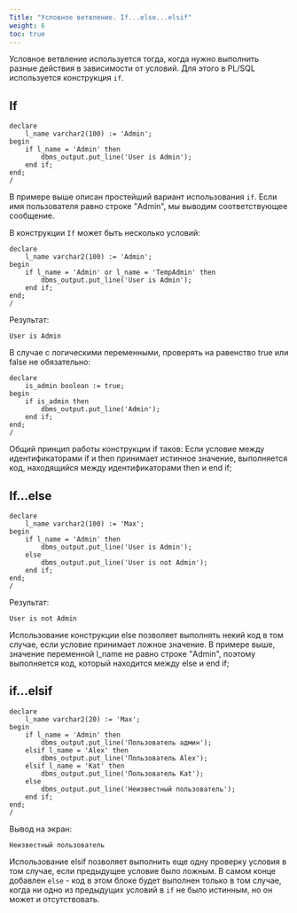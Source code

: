 ```yaml
---
Title: "Условное ветвление. If...else...elsif"
weight: 6
toc: true
---
```


Условное ветвление используется тогда, когда нужно выполнить разные
действия в зависимости от условий. Для этого в PL/SQL используется
конструкция `if`.

## If

    declare
        l_name varchar2(100) := 'Admin';
    begin
        if l_name = 'Admin' then
            dbms_output.put_line('User is Admin');
        end if;
    end;
    /

В примере выше описан простейший вариант использования `if`. Если имя
пользователя равно строке "Admin", мы выводим соответствующее сообщение.

В конструкции `If` может быть несколько условий:

    declare
        l_name varchar2(100) := 'Admin';
    begin
        if l_name = 'Admin' or l_name = 'TempAdmin' then
            dbms_output.put_line('User is Admin');
        end if;
    end;
    /

Результат:

    User is Admin

В случае с логическими переменными, проверять на равенство true или
false не обязательно:

    declare
        is_admin boolean := true;
    begin
        if is_admin then
            dbms_output.put_line('Admin');
        end if;
    end;
    /

Общий принцип работы конструкции if таков: Если условие между
идентификаторами if и then принимает истинное значение, выполняется код,
находящийся между идентификаторами then и end if;

## If...else

    declare
        l_name varchar2(100) := 'Max';
    begin
        if l_name = 'Admin' then
            dbms_output.put_line('User is Admin');
        else
            dbms_output.put_line('User is not Admin');
        end if;
    end;
    /

Результат:

    User is not Admin

Использование конструкции else позволяет выполнять некий код в том
случае, если условие принимает ложное значение. В примере выше, значение
переменной l_name не равно строке "Admin", поэтому выполняется код,
который находится между else и end if;

## if...elsif

    declare
        l_name varchar2(20) := 'Max';
    begin
        if l_name = 'Admin' then
            dbms_output.put_line('Пользователь админ');
        elsif l_name = 'Alex' then
            dbms_output.put_line('Пользователь Alex');
        elsif l_name = 'Kat' then
            dbms_output.put_line('Пользователь Kat');
        else
            dbms_output.put_line('Неизвестный пользователь');
        end if;
    end;
    /

Вывод на экран:

    Неизвестный пользователь

Использование elsif позволяет выполнить еще одну проверку условия в том
случае, если предыдущее условие было ложным. В самом конце добавлен
`else` - код в этом блоке будет выполнен только в том случае, когда ни
одно из предыдущих условий в `if` не было истинным, но он может и
отсутствовать.

